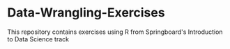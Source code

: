 # Data-Wrangling-Exercises

This repository contains exercises using R from Springboard's Introduction to Data Science track
